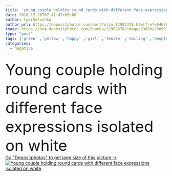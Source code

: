 ```yaml
---
title: 'young couple holding round cards with different face expressions isolated on white'
date: 2018-12-20T07:41:47+00:00
author: IgorVetushko
author_url: https://depositphotos.com/portfolio-12982378.html?ref=64678756
image: https://st4.depositphotos.com/thumbs/12982378/image/23090/230907148/api_thumb_450.jpg?forcejpeg=true
type: "post"
tags: ['green' ,'yellow' ,'happy' ,'girl' ,'female' ,'smiling' ,'people' ,'happiness' ,'cheerful' ,'smile' ,'friendship' ,'male' ,'man' ,'couple' ,'emotions' ,'woman' ,'emotional' ,'together' ,'togetherness' ,'friends' ,'multicolored' ,'negative' ,'casual' ,'depression' ,'positive' ,'sadness' ,'sad' ,'excited' ,'upset' ,'Worried' ,'cards' ,'depressed' ,'symbols' ,'signs' ,'bearded' ,'dissatisfied' ,'tattoed' ,'Isolated On White' ,'Studio Shot' ,'young adult' ,'bad mood' ,'face expressions' ,'white T shirts' ]
categories: 
  - negative
---
```

<div aling="center">
            <font size="60"> Young couple holding round cards with different face expressions isolated on white</font>   
</div>
<div>
    <a href='https://depositphotos.com/230907148/stock-photo-young-couple-holding-cards-different.html?ref=64678756' target=_blank > Go "Depositphotos" to get lage size of this picture ->
        <img href='https://depositphotos.com/230907148/stock-photo-young-couple-holding-cards-different.html?ref=64678756' src='https://st4.depositphotos.com/12982378/23090/i/950/depositphotos_230907148-stock-photo-young-couple-holding-cards-different.jpg?forcejpeg=true' alt='Young couple holding round cards with different face expressions isolated on white' >
    </a>
</div>
